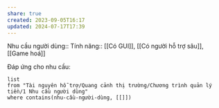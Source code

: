 ```yaml
---
share: true
created: 2023-09-05T16:17
updated: 2024-07-17T17:39
---
```

Nhu cầu người dùng::
Tính năng:: [[Có GUI]], [[Có người hỗ trợ sâu]], [[Game hoá]]

Đáp ứng cho nhu cầu:
```dataview
list
from "Tài nguyên hỗ trợ/Quang cảnh thị trường/Chương trình quản lý tiền/1 Nhu cầu người dùng" 
where contains(nhu-cầu-người-dùng, [[]])
```